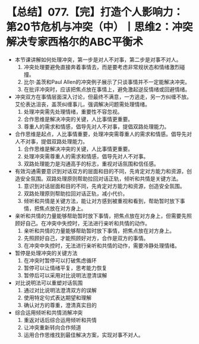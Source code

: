 # 【总结】077.【完】打造个人影响力：第20节危机与冲突（中）丨思维2：冲突解决专家西格尔的ABC平衡术

-   本节课讲解如何处理冲突，第一步是对人不对事，第二步是对事不对人。
    1.  冲突处理要避免直接奔着事情去，而是要考虑非常规状态和情绪激烈碰撞。
    2.  比尔·盖茨和Paul Allen的冲突例子展示了只谈事情并不一定能解决冲突。
    3.  在批评冲突时，应该把焦点放在事情上，避免激起逆反情绪或回避情绪。
-   冲突双方在事情层面深入讨论，但最终不满意，一方逃走，另一方纠缠不放。艾伦表达沮丧，盖茨纠缠事儿，强调解决问题需处理情绪。
    1.  处理冲突需先处理情绪，重要性不容忽视。
    2.  合作思维是解决冲突的关键，人比事情更重要。
    3.  尊重人的需求和情感，倡导先对人不对事，提倡双路处理能力。
-   合作思维是起点，人比事情重要，处理冲突需尊重人的需求和情感。倡导先对人不对事，提倡双路处理能力。
    1.  合作思维是解决冲突的关键，人比事情更重要。
    2.  处理冲突需尊重人的需求和情感，倡导先对人不对事。
    3.  双路处理能力是沟通高手的标志，重视对话氛围和信任感。
-   有效沟通需要意识到对话双方的层面和目的不同，先肯定对方能力和资源，创造安全氛围。双路处理原则帮助拉回对话正轨，倾听和共情是关键方法。
    1.  意识到对话层面和目的不同，先肯定对方能力和资源，创造安全氛围。
    2.  双路处理原则帮助拉回对话正轨，减小代价。
    3.  倾听和共情是关键方法，能让对方感到被重视和看到，帮助暂时放下事情，把焦点放在对方身上。
-   亲听和共情的力量能够帮助暂时放下事情，把焦点放在对方身上，但需要先照顾好自己。在冲突中失控时，无法进行亲听和共情的动作。
    1.  亲听和共情的力量能够帮助暂时放下事情，把焦点放在对方身上。
    2.  先照顾好自己，才能照顾好对方，合作是双方的事情。
    3.  在冲突中失控时，无法进行亲听和共情的动作，需要冷静处理情绪。
-   暂停是处理冲突的关键方法
    1.  在冲突时暂停可以打破焦虑循环
    2.  暂停可以让情绪平复，思考能力恢复
    3.  暂停后可以采用对比说明法澄清误解
-   对比说明法可以重塑对话氛围
    1.  通过对比说明法澄清双方的误解
    2.  使用特定句式表达期望和理解
    3.  确认对方的尊重，澄清真实目的
-   综合运用倾听和共情消解冲突
    1.  重返对话后综合运用倾听和共情
    2.  让冲突重新转向合作频道
    3.  运用合作思维找到最佳解决方案，实现对事不对人。